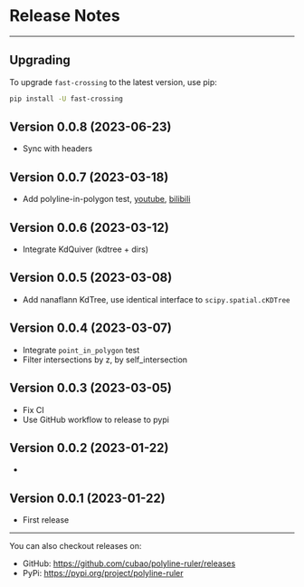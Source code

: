 # Release Notes

---

## Upgrading

To upgrade `fast-crossing` to the latest version, use pip:

```bash
pip install -U fast-crossing
```

## Version 0.0.8 (2023-06-23)

*   Sync with headers

## Version 0.0.7 (2023-03-18)

*   Add polyline-in-polygon test, [youtube](https://www.youtube.com/watch?v=1dPJ3P84FxE), [bilibili](https://www.bilibili.com/video/BV1D24y1u7uB)

## Version 0.0.6 (2023-03-12)

*   Integrate KdQuiver (kdtree + dirs)

## Version 0.0.5 (2023-03-08)

*   Add nanaflann KdTree, use identical interface to `scipy.spatial.cKDTree`

## Version 0.0.4 (2023-03-07)

*   Integrate `point_in_polygon` test
*   Filter intersections by z, by self_intersection

## Version 0.0.3 (2023-03-05)

*   Fix CI
*   Use GitHub workflow to release to pypi

## Version 0.0.2 (2023-01-22)

*

## Version 0.0.1 (2023-01-22)

*   First release

---

You can also checkout releases on:

-   GitHub: <https://github.com/cubao/polyline-ruler/releases>
-   PyPi: <https://pypi.org/project/polyline-ruler>
